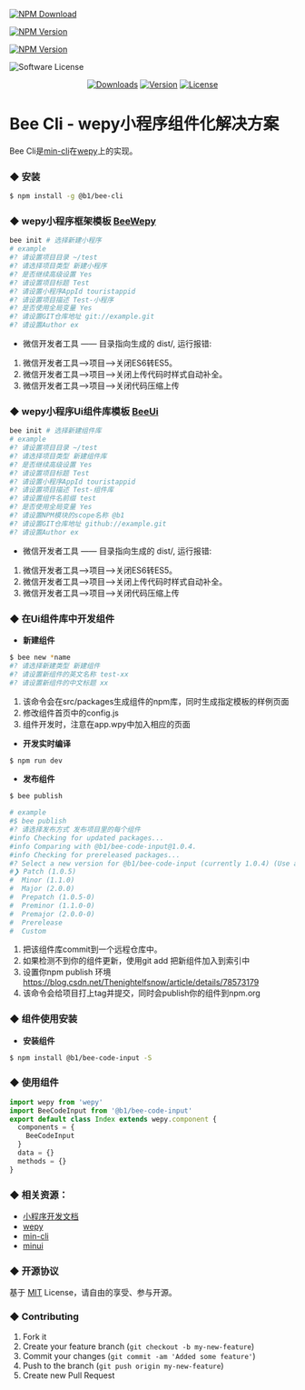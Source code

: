 [![NPM Download](https://nodei.co/npm-dl/@b1/bee-cli.png?months=1)](http://badge.fury.io/js/@b1/bee-cli)

[![NPM Version](https://img.shields.io/npm/v/@b1/bee-cli.svg)](http://badge.fury.io/js/@b1/bee-cli)

[![NPM Version](http://img.shields.io/npm/dm/@b1/bee-cli.svg?style=flat-square)](http://badge.fury.io/js/@b1/bee-cli)

![Software License](http://img.shields.io/badge/license-MIT-brightgreen.svg)

<p align="center">
  <a href="https://npmcharts.com/compare/bee-cli?minimal=true"><img src="https://img.shields.io/npm/dm/bee-cli.svg" alt="Downloads"></a>
  <a href="https://www.npmjs.com/package/bee-cli"><img src="https://img.shields.io/npm/v/bee-cli.svg" alt="Version"></a>
  <a href="https://www.npmjs.com/package/bee-cli"><img src="https://img.shields.io/npm/l/bee-cli.svg" alt="License"></a>
  <br>
</p>

# Bee Cli - wepy小程序组件化解决方案

Bee Cli是[min-cli](https://github.com/meili/min-cli)在[wepy](https://github.com/Tencent/wepy)上的实现。

### ◆ 安装

``` bash
$ npm install -g @b1/bee-cli
```

### ◆ wepy小程序框架模板 [BeeWepy](https://github.com/biosan-frontEnd/BeeWepy)
``` bash
bee init # 选择新建小程序
# example
#? 请设置项目目录 ~/test
#? 请选择项目类型 新建小程序
#? 是否继续高级设置 Yes
#? 请设置项目标题 Test
#? 请设置小程序AppId touristappid
#? 请设置项目描述 Test-小程序
#? 是否使用全局变量 Yes
#? 请设置GIT仓库地址 git://example.git
#? 请设置Author ex
```
- 微信开发者工具 —— 目录指向生成的 dist/, 运行报错:
1. 微信开发者工具-->项目-->关闭ES6转ES5。
2. 微信开发者工具-->项目-->关闭上传代码时样式自动补全。
3. 微信开发者工具-->项目-->关闭代码压缩上传

### ◆ wepy小程序Ui组件库模板 [BeeUi](https://github.com/biosan-frontEnd/BeeUi)
``` bash
bee init # 选择新建组件库
# example
#? 请设置项目目录 ~/test
#? 请选择项目类型 新建组件库
#? 是否继续高级设置 Yes
#? 请设置项目标题 Test
#? 请设置小程序AppId touristappid
#? 请设置项目描述 Test-组件库
#? 请设置组件名前缀 test
#? 是否使用全局变量 Yes
#? 请设置NPM模块的scope名称 @b1
#? 请设置GIT仓库地址 github://example.git
#? 请设置Author ex
```
- 微信开发者工具 —— 目录指向生成的 dist/, 运行报错:
1. 微信开发者工具-->项目-->关闭ES6转ES5。
2. 微信开发者工具-->项目-->关闭上传代码时样式自动补全。
3. 微信开发者工具-->项目-->关闭代码压缩上传

### ◆ 在Ui组件库中开发组件

- **新建组件**

``` bash
$ bee new *name
#? 请选择新建类型 新建组件
#? 请设置新组件的英文名称 test-xx
#? 请设置新组件的中文标题 xx
```
1. 该命令会在src/packages生成组件的npm库，同时生成指定模板的样例页面
2. 修改组件首页中的config.js
3. 组件开发时，注意在app.wpy中加入相应的页面

- **开发实时编译**

``` bash
$ npm run dev
```

- **发布组件**

``` bash
$ bee publish

# example
#$ bee publish
#? 请选择发布方式 发布项目里的每个组件
#info Checking for updated packages...
#info Comparing with @b1/bee-code-input@1.0.4.
#info Checking for prereleased packages...
#? Select a new version for @b1/bee-code-input (currently 1.0.4) (Use arrow keys)
#❯ Patch (1.0.5)
#  Minor (1.1.0)
#  Major (2.0.0)
#  Prepatch (1.0.5-0)
#  Preminor (1.1.0-0)
#  Premajor (2.0.0-0)
#  Prerelease
#  Custom
```
1. 把该组件库commit到一个远程仓库中。
2. 如果检测不到你的组件更新，使用git add 把新组件加入到索引中
3. 设置你npm publish 环境 https://blog.csdn.net/Thenightelfsnow/article/details/78573179
4. 该命令会给项目打上tag并提交，同时会publish你的组件到npm.org

### ◆ 组件使用安装

- **安装组件**

``` bash
$ npm install @b1/bee-code-input -S
```

### ◆ 使用组件

``` javascript
import wepy from 'wepy'
import BeeCodeInput from '@b1/bee-code-input'
export default class Index extends wepy.component {
  components = {
    BeeCodeInput
  }
  data = {}
  methods = {}
}
```

### ◆ 相关资源：
- [小程序开发文档](https://developers.weixin.qq.com/miniprogram/dev/)
- [wepy](https://tencent.github.io/wepy/)
- [min-cli](https://github.com/meili/min-cli)
- [minui](https://github.com/meili/minui)

### ◆ 开源协议

基于 [MIT](http://opensource.org/licenses/MIT) License，请自由的享受、参与开源。

### ◆ Contributing
1. Fork it
2. Create your feature branch (`git checkout -b my-new-feature`)
3. Commit your changes (`git commit -am 'Added some feature'`)
4. Push to the branch (`git push origin my-new-feature`)
5. Create new Pull Request
